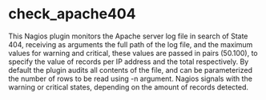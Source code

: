 # check_apache404
This Nagios plugin monitors the Apache server log file in search of State 404, receiving as arguments the full path of the log file, and the maximum values for warning and critical, these values are passed in pairs (50.100), to specify the value of records per IP address and the total respectively. By default the plugin audits all contents of the file, and can be parameterized the number of rows to be read using -n argument. Nagios signals with the warning or critical states, depending on the amount of records detected.
